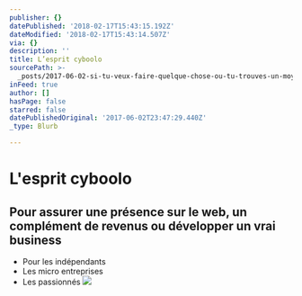 ```yaml
---
publisher: {}
datePublished: '2018-02-17T15:43:15.192Z'
dateModified: '2018-02-17T15:43:14.507Z'
via: {}
description: ''
title: L’esprit cyboolo
sourcePath: >-
  _posts/2017-06-02-si-tu-veux-faire-quelque-chose-ou-tu-trouves-un-moyen-ou-tu.md
inFeed: true
author: []
hasPage: false
starred: false
datePublishedOriginal: '2017-06-02T23:47:29.440Z'
_type: Blurb

---
```

# L'esprit cyboolo

## Pour assurer une présence sur le web, un complément de revenus ou développer un vrai business

* Pour les indépendants
* Les micro entreprises
* Les passionnés
![](https://the-grid-user-content.s3-us-west-2.amazonaws.com/4b317bbe-9a5d-4e5e-b8e6-348c64e650cd.png)